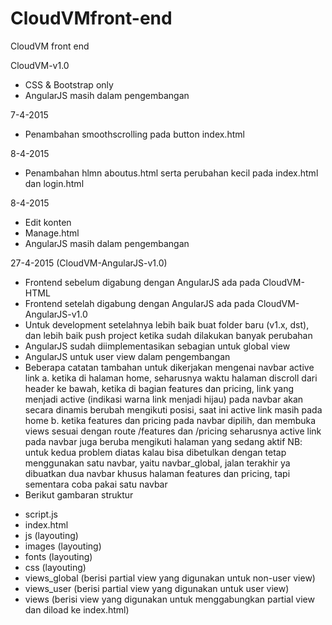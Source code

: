 # CloudVMfront-end
CloudVM front end

CloudVM-v1.0 
- CSS & Bootstrap only
- AngularJS masih dalam pengembangan

7-4-2015
- Penambahan smoothscrolling pada button index.html

8-4-2015
- Penambahan hlmn aboutus.html serta perubahan kecil pada index.html dan login.html

8-4-2015
- Edit konten
- Manage.html 
- AngularJS masih dalam pengembangan

27-4-2015 (CloudVM-AngularJS-v1.0)
- Frontend sebelum digabung dengan AngularJS ada pada CloudVM-HTML
- Frontend setelah digabung dengan AngularJS ada pada CloudVM-AngularJS-v1.0
- Untuk development setelahnya lebih baik buat folder baru (v1.x, dst), dan lebih baik push project ketika sudah dilakukan banyak perubahan
- AngularJS sudah diimplementasikan sebagian untuk global view
- AngularJS untuk user view dalam pengembangan
- Beberapa catatan tambahan untuk dikerjakan mengenai navbar active link
a. ketika di halaman home, seharusnya waktu halaman discroll dari header ke bawah, ketika di bagian features dan pricing, link yang menjadi active (indikasi warna link menjadi hijau) pada navbar akan secara dinamis berubah mengikuti posisi, saat ini active link masih pada home 
b. ketika features dan pricing pada navbar dipilih, dan membuka views sesuai dengan route /features dan /pricing seharusnya active link pada navbar juga beruba mengikuti halaman yang sedang aktif
NB: untuk kedua problem diatas kalau bisa dibetulkan dengan tetap menggunakan satu navbar, yaitu navbar_global, jalan terakhir ya dibuatkan dua navbar khusus halaman features dan pricing, tapi sementara coba pakai satu navbar
- Berikut gambaran struktur 
* script.js
* index.html
* js (layouting)
* images (layouting)
* fonts (layouting)
* css (layouting)
* views_global (berisi partial view yang digunakan untuk non-user view)
* views_user (berisi partial view yang digunakan untuk user view)
* views (berisi view yang digunakan untuk menggabungkan partial view dan diload ke index.html)
